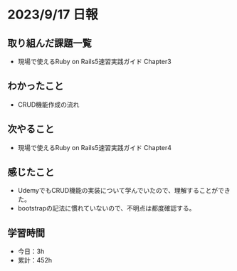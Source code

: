 # 2023/9/17 日報
## 取り組んだ課題一覧
- 現場で使えるRuby on Rails5速習実践ガイド Chapter3

## わかったこと
- CRUD機能作成の流れ
  
## 次やること
- 現場で使えるRuby on Rails5速習実践ガイド Chapter4

## 感じたこと
- UdemyでもCRUD機能の実装について学んでいたので、理解することができた。
- bootstrapの記法に慣れていないので、不明点は都度確認する。

## 学習時間
- 今日：3h
- 累計：452h

